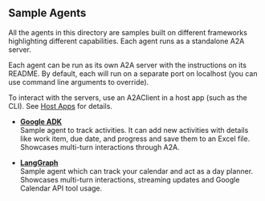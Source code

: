 ## Sample Agents

All the agents in this directory are samples built on different frameworks highlighting different capabilities. Each agent runs as a standalone A2A server. 

Each agent can be run as its own A2A server with the instructions on its README. By default, each will run on a separate port on localhost (you can use command line arguments to override).

To interact with the servers, use an A2AClient in a host app (such as the CLI). See [Host Apps](/samples/python/hosts/README.md) for details.

* [**Google ADK**](/samples/python/agents/google_adk/README.md)  
Sample agent to track activities. It can add new activities with details like work item, due date, and progress and save them to an Excel file. Showcases multi-turn interactions through A2A.

* [**LangGraph**](/samples/python/agents/langgraph/README.md)  
Sample agent which can track your calendar and act as a day planner. Showcases multi-turn interactions, streaming updates and Google Calendar API tool usage. 

